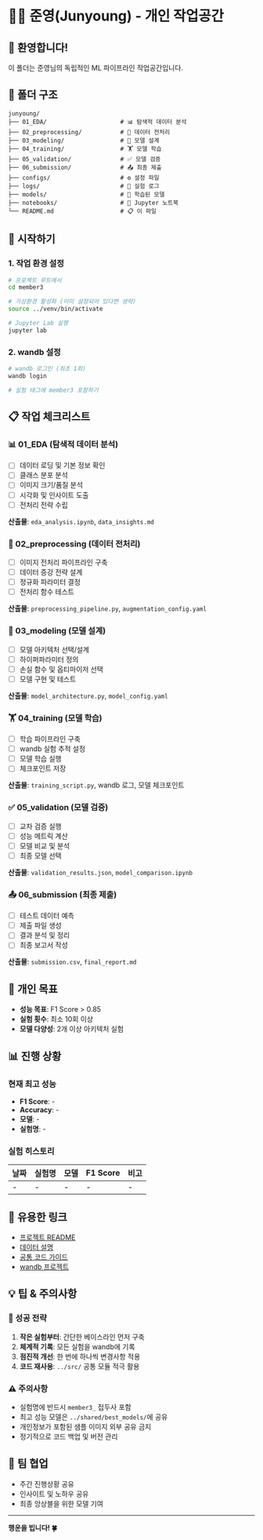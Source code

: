 # 🧑‍💻 준영(Junyoung) - 개인 작업공간

## 👋 환영합니다!
이 폴더는 준영님의 독립적인 ML 파이프라인 작업공간입니다.

## 📂 폴더 구조
```
junyoung/
├── 01_EDA/                     # 📊 탐색적 데이터 분석
├── 02_preprocessing/           # 🔧 데이터 전처리
├── 03_modeling/                # 🧠 모델 설계
├── 04_training/                # 🏋️ 모델 학습
├── 05_validation/              # ✅ 모델 검증
├── 06_submission/              # 📤 최종 제출
├── configs/                    # ⚙️ 설정 파일
├── logs/                       # 📝 실험 로그
├── models/                     # 💾 학습된 모델
├── notebooks/                  # 📓 Jupyter 노트북
└── README.md                   # 📋 이 파일
```

## 🚀 시작하기

### 1. 작업 환경 설정
```bash
# 프로젝트 루트에서
cd member3

# 가상환경 활성화 (이미 설정되어 있다면 생략)
source ../venv/bin/activate

# Jupyter Lab 실행
jupyter lab
```

### 2. wandb 설정
```bash
# wandb 로그인 (최초 1회)
wandb login

# 실험 태그에 member3 포함하기
```

## 📋 작업 체크리스트

### 📊 01_EDA (탐색적 데이터 분석)
- [ ] 데이터 로딩 및 기본 정보 확인
- [ ] 클래스 분포 분석
- [ ] 이미지 크기/품질 분석
- [ ] 시각화 및 인사이트 도출
- [ ] 전처리 전략 수립

**산출물**: `eda_analysis.ipynb`, `data_insights.md`

### 🔧 02_preprocessing (데이터 전처리)
- [ ] 이미지 전처리 파이프라인 구축
- [ ] 데이터 증강 전략 설계
- [ ] 정규화 파라미터 결정
- [ ] 전처리 함수 테스트

**산출물**: `preprocessing_pipeline.py`, `augmentation_config.yaml`

### 🧠 03_modeling (모델 설계)
- [ ] 모델 아키텍처 선택/설계
- [ ] 하이퍼파라미터 정의
- [ ] 손실 함수 및 옵티마이저 선택
- [ ] 모델 구현 및 테스트

**산출물**: `model_architecture.py`, `model_config.yaml`

### 🏋️ 04_training (모델 학습)
- [ ] 학습 파이프라인 구축
- [ ] wandb 실험 추적 설정
- [ ] 모델 학습 실행
- [ ] 체크포인트 저장

**산출물**: `training_script.py`, wandb 로그, 모델 체크포인트

### ✅ 05_validation (모델 검증)
- [ ] 교차 검증 실행
- [ ] 성능 메트릭 계산
- [ ] 모델 비교 및 분석
- [ ] 최종 모델 선택

**산출물**: `validation_results.json`, `model_comparison.ipynb`

### 📤 06_submission (최종 제출)
- [ ] 테스트 데이터 예측
- [ ] 제출 파일 생성
- [ ] 결과 분석 및 정리
- [ ] 최종 보고서 작성

**산출물**: `submission.csv`, `final_report.md`

## 🎯 개인 목표
- **성능 목표**: F1 Score > 0.85
- **실험 횟수**: 최소 10회 이상
- **모델 다양성**: 2개 이상 아키텍처 실험

## 📊 진행 상황

### 현재 최고 성능
- **F1 Score**: -
- **Accuracy**: -
- **모델**: -
- **실험명**: -

### 실험 히스토리
| 날짜 | 실험명 | 모델 | F1 Score | 비고 |
|------|--------|------|----------|------|
| - | - | - | - | - |

## 🔗 유용한 링크
- [프로젝트 README](../README.md)
- [데이터 설명](../docs/data_description.md)
- [공통 코드 가이드](../src/README.md)
- [wandb 프로젝트](https://wandb.ai/your-team/doc-classification)

## 💡 팁 & 주의사항

### 🎯 성공 전략
1. **작은 실험부터**: 간단한 베이스라인 먼저 구축
2. **체계적 기록**: 모든 실험을 wandb에 기록
3. **점진적 개선**: 한 번에 하나씩 변경사항 적용
4. **코드 재사용**: `../src/` 공통 모듈 적극 활용

### ⚠️ 주의사항
- 실험명에 반드시 `member3_` 접두사 포함
- 최고 성능 모델은 `../shared/best_models/`에 공유
- 개인정보가 포함된 샘플 이미지 외부 공유 금지
- 정기적으로 코드 백업 및 버전 관리

## 🤝 팀 협업
- 주간 진행상황 공유
- 인사이트 및 노하우 공유
- 최종 앙상블을 위한 모델 기여

---
**행운을 빕니다! 🍀**
